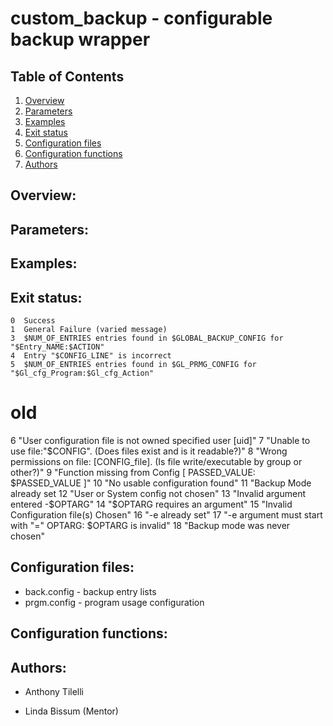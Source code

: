 # custom_backup - configurable backup wrapper

## Table of Contents
1. [Overview](#Overview)
2. [Parameters](#Parameters)
3. [Examples](#Examples)
4. [Exit status](#Exit_status)
5. [Configuration files](#Configuration_files)
6. [Configuration functions](#Configuration_functions)
7. [Authors](#Authors)

## Overview:                 <a name="Overview"></a>

## Parameters:               <a name="Parameters"></a>

## Examples:                 <a name="Examples"></a>

## Exit status:
<a name="Exit_status"></a>

    0  Success
    1  General Failure (varied message)
    3  $NUM_OF_ENTRIES entries found in $GLOBAL_BACKUP_CONFIG for "$Entry_NAME:$ACTION"
    4  Entry "$CONFIG_LINE" is incorrect
    5  $NUM_OF_ENTRIES entries found in $GL_PRMG_CONFIG for "$Gl_cfg_Program:$Gl_cfg_Action"

# old

  6   "User configuration file is not owned specified user [uid]"
  7   "Unable to use file:\"$CONFIG\". (Does files exist and is it readable?)"
  8   "Wrong permissions on file: [CONFIG_file]. (Is file write/executable by group or other?)"
  9   "Function missing from Config [ PASSED_VALUE: $PASSED_VALUE ]"
  10  "No usable configuration found"
  11  "Backup Mode already set
  12  "User or System config not chosen"
  13  "Invalid argument entered -$OPTARG"
  14  "$OPTARG requires an argument"
  15  "Invalid Configuration file(s) Chosen"
  16  "-e already set"
  17  "-e argument must start with \"=\" OPTARG: $OPTARG is invalid"
  18  "Backup mode was never chosen"

## Configuration files:      <a name="Configuration_files"></a>
 - back.config - backup entry lists
 - prgm.config - program usage configuration


## Configuration functions:  <a name="Configuration_functions"></a>

## Authors:                  <a name="Authors"></a>
- Anthony Tilelli

- Linda Bissum (Mentor)
